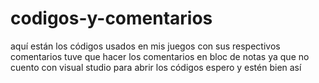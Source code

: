 # codigos-y-comentarios
aquí están los códigos usados en mis juegos con sus respectivos comentarios tuve que hacer los comentarios en bloc de notas ya que no cuento con visual studio para abrir los códigos espero y estén bien así 
